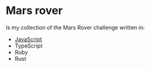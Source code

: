 # Mars rover

Is my collection of the Mars Rover challenge written in:

- [JavaScript](./javascript/readme.md)
- TypeScript
- Ruby
- Rust
